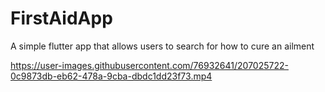 # FirstAidApp
A simple flutter app that allows users to search for how to cure an ailment


https://user-images.githubusercontent.com/76932641/207025722-0c9873db-eb62-478a-9cba-dbdc1dd23f73.mp4

